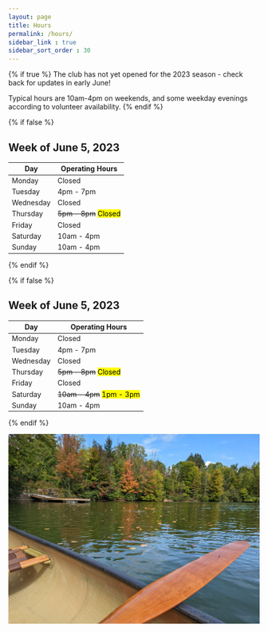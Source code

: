 ```yaml
---
layout: page
title: Hours
permalink: /hours/
sidebar_link : true
sidebar_sort_order : 30
---
```


{% if true %}
The club has not yet opened for the 2023 season - check back for updates in early June!

Typical hours are 10am-4pm on weekends, and some weekday evenings according to volunteer availability.
{% endif %}

{% if false %}
<!-- Regular Hours -->
## Week of June 5, 2023

| Day       | Operating Hours                   |
|-----------|-----------------------------------|
| Monday    | Closed                            |
| Tuesday   | 4pm - 7pm                         |
| Wednesday | Closed                            |
| Thursday  | ~~5pm - 8pm~~ <mark>Closed</mark> |
| Friday    | Closed                            |
| Saturday  | 10am - 4pm                        |
| Sunday    | 10am - 4pm                        |
{% endif %}

{% if false %}
<!-- Modified Hours -->
## Week of June 5, 2023

| Day       | Operating Hours                       |
|-----------|---------------------------------------|
| Monday    | Closed                                |
| Tuesday   | 4pm - 7pm                             |
| Wednesday | Closed                                |
| Thursday  | ~~5pm - 8pm~~ <mark>Closed</mark>     |
| Friday    | Closed                                |
| Saturday  | ~~10am - 4pm~~ <mark>1pm - 3pm</mark> |
| Sunday    | 10am - 4pm                            |
{% endif %}

![View from the water of the canoe and kayak dock at Sharon Creek Conservation Area](/images/dock2.jpg)


